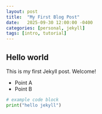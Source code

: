 ```yaml
---
layout: post
title:  "My First Blog Post"
date:   2025-09-30 12:00:00 -0400
categories: [personal, jekyll]
tags: [intro, tutorial]
---
```


## Hello world

This is my first Jekyll post. Welcome!

- Point A
- Point B

```python
# example code block
print("hello jekyll")
